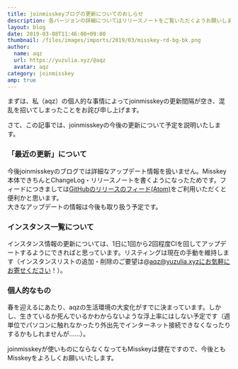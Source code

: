 ```yaml
---
title: joinmisskeyブログの更新についてのおしらせ
description: 各バージョンの詳細についてはリリースノートをご覧いただくようお願いします。
layout: blog
date: 2019-03-08T11:46:00+09:00
thumbnail: /files/images/imports/2019/03/misskey-rd-bg-bk.png
author:
  name: aqz
  url: https://yuzulia.xyz/@aqz
  avatar: aqz
category: joinmisskey
amp: true
---
```

まずは、私（aqz）の個人的な事情によってjoinmisskeyの更新間隔が空き、混乱を招いてしまったことをお詫び申し上げます。

さて、この記事では、joinmisskeyの今後の更新について予定を説明いたします。

### 「最近の更新」について
今後joinmisskeyのブログでは詳細なアップデート情報を扱いません。Misskey本体できちんとChangeLog・リリースノートを書くようになったためです。フィードにつきましては[GitHubのリリースのフィード(Atom)](https://github.com/syuilo/misskey/releases.atom)をご利用いただくと便利かと思います。  
大きなアップデートの情報は今後も取り扱う予定です。

### インスタンス一覧について
インスタンス情報の更新については、1日に1回から2回程度CIを回してアップデートするようにできればと思っています。リスティングは現在の手動を維持します（インスタンスリストの追加・削除のご要望は@aqz@yuzulia.xyzにお気軽にお寄せください！）。

### 個人的なもの
春を迎えるにあたり、aqzの生活環境の大変化がすでに決まっています。しかし、生きているか死んでいるかわからないような浮上率にはしない予定です（週単位でパソコンに触れなかったり外出先でインターネット接続できなくなったりするかもしれませんが……）。

joinmisskeyが使いものにならなくなってもMisskeyは健在ですので、今後ともMisskeyをよろしくお願いいたします。
